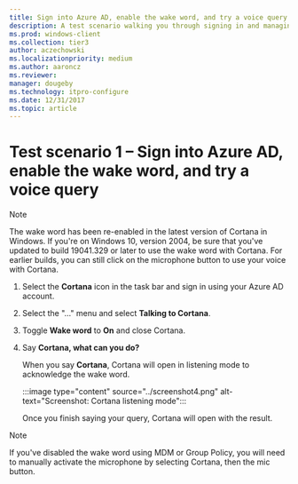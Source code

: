 ```yaml
---
title: Sign into Azure AD, enable the wake word, and try a voice query
description: A test scenario walking you through signing in and managing the notebook.
ms.prod: windows-client
ms.collection: tier3
author: aczechowski
ms.localizationpriority: medium
ms.author: aaroncz
ms.reviewer: 
manager: dougeby
ms.technology: itpro-configure
ms.date: 12/31/2017
ms.topic: article
---
```


# Test scenario 1 – Sign into Azure AD, enable the wake word, and try a voice query

>[!NOTE]
>The wake word has been re-enabled in the latest version of Cortana in Windows. If you're on Windows 10, version 2004, be sure that you've updated to build 19041.329 or later to use the wake word with Cortana. For earlier builds, you can still click on the microphone button to use your voice with Cortana.

1. Select the **Cortana** icon in the task bar and sign in using your Azure AD account.

2. Select the &quot;…&quot; menu and select **Talking to Cortana**.

3. Toggle **Wake word** to **On** and close Cortana.

4. Say **Cortana, what can you do?**

   When you say **Cortana**, Cortana will open in listening mode to acknowledge the wake word.

   :::image type="content" source="../screenshot4.png" alt-text="Screenshot: Cortana listening mode":::

   Once you finish saying your query, Cortana will open with the result.

>[!NOTE]
>If you've disabled the wake word using MDM or Group Policy, you will need to manually activate the microphone by selecting Cortana, then the mic button.
